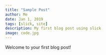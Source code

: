 ```yaml
---
title: "Sample Post"
author: Me
date: Jan 1, 2019
tags: [slick, site]
description: My first blog post using slick
image: code.jpg
---
```


Welcome to your first blog post!
